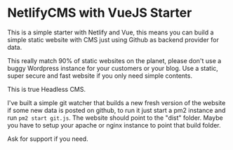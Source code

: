 # NetlifyCMS with VueJS Starter

This is a simple starter with Netlify and Vue, this means you can build a simple static website with CMS just using Github as backend provider for data. 

This really match 90% of static websites on the planet, please don't use a buggy Wordpress instance for your customers or your blog. Use a static, super secure and fast website if you only need simple contents.

This is true Headless CMS. 

I've built a simple git watcher that builds a new fresh version of the website if some new data is posted on github, to run it just start a pm2 instance and run `pm2 start git.js`. The website should point to the "dist" folder. Maybe you have to setup your apache or nginx instance to point that build folder.

Ask for support if you need.